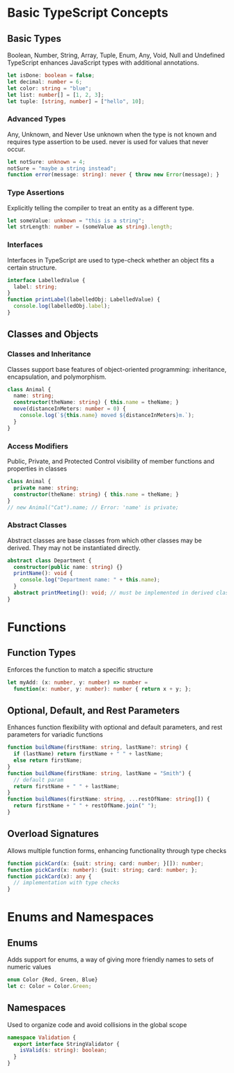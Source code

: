 # Basic TypeScript Concepts

## Basic Types
Boolean, Number, String, Array, Tuple, Enum, Any, Void, Null and Undefined
TypeScript enhances JavaScript types with additional annotations.

``` ts
let isDone: boolean = false;
let decimal: number = 6;
let color: string = "blue";
let list: number[] = [1, 2, 3];
let tuple: [string, number] = ["hello", 10];
```

### Advanced Types
Any, Unknown, and Never
Use unknown when the type is not known and requires type assertion to be used. never is used for values that never occur.
``` ts
let notSure: unknown = 4;
notSure = "maybe a string instead";
function error(message: string): never { throw new Error(message); }
```

### Type Assertions
Explicitly telling the compiler to treat an entity as a different type.

``` ts
let someValue: unknown = "this is a string";
let strLength: number = (someValue as string).length;
```
### Interfaces
Interfaces in TypeScript are used to type-check whether an object fits a certain structure.

``` ts
interface LabelledValue {
  label: string;
}
function printLabel(labelledObj: LabelledValue) {
  console.log(labelledObj.label);
}
```
## Classes and Objects

### Classes and Inheritance

Classes support base features of object-oriented programming: inheritance, encapsulation, and polymorphism.

``` ts
class Animal {
  name: string;
  constructor(theName: string) { this.name = theName; }
  move(distanceInMeters: number = 0) {
    console.log(`${this.name} moved ${distanceInMeters}m.`);
  }
}
```
### Access Modifiers
Public, Private, and Protected
Control visibility of member functions and properties in classes

``` ts
class Animal {
  private name: string;
  constructor(theName: string) { this.name = theName; }
}
// new Animal("Cat").name; // Error: 'name' is private;
```

### Abstract Classes
Abstract classes are base classes from which other classes may be derived. They may not be instantiated directly.

``` ts
abstract class Department {
  constructor(public name: string) {}
  printName(): void {
    console.log("Department name: " + this.name);
  }
  abstract printMeeting(): void; // must be implemented in derived classes
}
```
# Functions

## Function Types
Enforces the function to match a specific structure

``` ts
let myAdd: (x: number, y: number) => number =
  function(x: number, y: number): number { return x + y; };
```

## Optional, Default, and Rest Parameters
Enhances function flexibility with optional and default parameters, and rest parameters for variadic functions

``` ts
function buildName(firstName: string, lastName?: string) {
  if (lastName) return firstName + " " + lastName;
  else return firstName;
}
function buildName(firstName: string, lastName = "Smith") {
  // default param
  return firstName + " " + lastName;
}
function buildNames(firstName: string, ...restOfName: string[]) {
  return firstName + " " + restOfName.join(" ");
}
```

## Overload Signatures
Allows multiple function forms, enhancing functionality through type checks

``` ts
function pickCard(x: {suit: string; card: number; }[]): number;
function pickCard(x: number): {suit: string; card: number; };
function pickCard(x): any {
  // implementation with type checks
}
```

# Enums and Namespaces

## Enums
Adds support for enums, a way of giving more friendly names to sets of numeric values

``` ts
enum Color {Red, Green, Blue}
let c: Color = Color.Green;
```
## Namespaces
Used to organize code and avoid collisions in the global scope

``` ts
namespace Validation {
  export interface StringValidator {
    isValid(s: string): boolean;
  }
}
```

